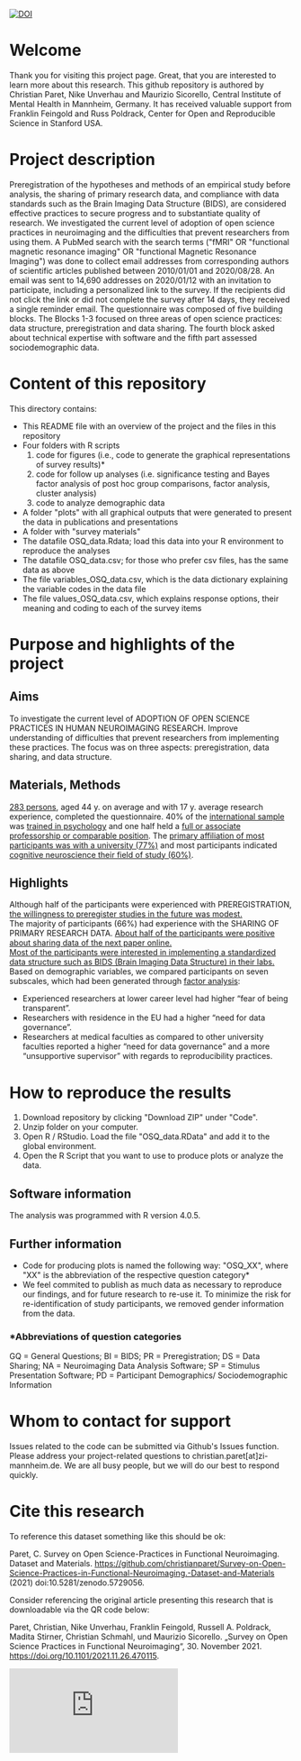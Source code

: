 [![DOI](https://zenodo.org/badge/364143830.svg)](https://zenodo.org/badge/latestdoi/364143830)
# Welcome
Thank you for visiting this project page. Great, that you are interested to learn more about this research.
This github repository is authored by Christian Paret, Nike Unverhau and Maurizio Sicorello, Central Institute of Mental Health in Mannheim, Germany. It has received valuable support from Franklin Feingold and Russ Poldrack, Center for Open and Reproducible Science in Stanford USA.
# Project description
Preregistration of the hypotheses and methods of an empirical study before analysis, the sharing of primary research data,  and compliance with data standards such as the Brain Imaging Data Structure (BIDS),  are considered effective practices to secure progress and to substantiate quality of research. We investigated the current level of adoption of open science practices in neuroimaging and the difficulties that prevent researchers from using them. A PubMed search with the search terms ("fMRI" OR "functional magnetic resonance imaging" OR "functional Magnetic Resonance Imaging") was done to collect email addresses from corresponding authors of scientific articles published between 2010/01/01 and 2020/08/28. An email was sent to 14,690 addresses on 2020/01/12 with an invitation to participate, including a personalized link to the survey. If the recipients did not click the link or did not complete the survey after 14 days, they received a single reminder email. The questionnaire was composed of five building blocks. The Blocks 1-3 focused on three areas of open science practices: data structure, preregistration and data sharing. The fourth block asked about technical expertise with software and the fifth part assessed sociodemographic data. 
# Content of this repository 
This directory contains:
- This README file with an overview of the project and the files in this repository
- Four folders with R scripts
  1. code for figures (i.e., code to generate the graphical representations of survey results)*
  2. code for follow up analyses (i.e. significance testing and Bayes factor analysis of post hoc group comparisons, factor analysis, cluster analysis)
  3. code to analyze demographic data
- A folder "plots" with all graphical outputs that were generated to present the data in publications and presentations
- A folder with "survey materials"
- The datafile OSQ_data.Rdata; load this data into your R environment to reproduce the analyses
- The datafile OSQ_data.csv; for those who prefer csv files, has the same data as above
- The file variables_OSQ_data.csv, which is the data dictionary explaining the variable codes in the data file
- The file values_OSQ_data.csv, which explains response options, their meaning and coding to each of the survey items
# Purpose and highlights of the project
## Aims
To investigate the current level of ADOPTION OF OPEN SCIENCE PRACTICES IN HUMAN NEUROIMAGING RESEARCH. Improve understanding of difficulties that prevent researchers from implementing these practices. The focus was on three aspects: preregistration, data sharing, and data structure.
## Materials, Methods
[283 persons](./plots/Flowchart.png), aged 44 y. on average and with 17 y. average research experience, completed the questionnaire. 40% of the [international sample](./plots/CountryofResidence.png) was [trained in psychology](./plots/PD/PD04.png) and one half held a [full or associate professorship or comparable position](./plots/PD/PD07.png). The [primary affiliation of most participants was with a university (77%)](./plots/PD/PD08.png) and most participants indicated [cognitive neuroscience their field of study (60%)](./plots/PD/PD06.png). 
## Highlights
Although half of the participants were experienced with PREREGISTRATION, [the willingness to preregister studies in the future was modest.](./plots/PR/PR03.png)<br />
The majority of participants (66%) had experience with the SHARING OF PRIMARY RESEARCH DATA. [About half of the participants were positive about sharing data of the next paper online.](./plots/DS/DS09.png)<br />
[Most of the participants were interested in implementing a standardized data structure such as BIDS (Brain Imaging Data Structure) in their labs.](./plots/BI/BI07.png)<br />
Based on demographic variables, we compared participants on seven subscales, which had been generated through [factor analysis](./plots/Factoranalysis_Table.pdf):
- Experienced researchers at lower career level had higher “fear of being transparent”.
- Researchers with residence in the EU had a higher “need for data governance”.
- Researchers at medical faculties as compared to other university faculties reported a higher “need for data governance” and a more “unsupportive supervisor” with regards to reproducibility practices.
# How to reproduce the results
1. Download repository by clicking "Download ZIP" under "Code". 
2. Unzip folder on your computer. 
3. Open R / RStudio. Load the file "OSQ_data.RData" and add it to the global environment.
4. Open the R Script that you want to use to produce plots or analyze the data.
## Software information
The analysis was programmed with R version 4.0.5. 
## Further information
- Code for producing plots is named the following way: "OSQ_XX", where "XX" is the abbreviation of the respective question category*
- We feel commited to publish as much data as necessary to reproduce our findings, and for future research to re-use it. To minimize the risk for re-identification of study participants, we removed gender information from the data.
### *Abbreviations of question categories
GQ = General Questions; BI = BIDS; PR = Preregistration; DS = Data Sharing; NA = Neuroimaging Data Analysis Software; SP = Stimulus Presentation Software; PD = Participant Demographics/ Sociodemographic Information
# Whom to contact for support
Issues related to the code can be submitted via Github's Issues function. Please address your project-related questions to christian.paret[at]zi-mannheim.de. We are all busy people, but we will do our best to respond quickly. 
# Cite this research
To reference this dataset something like this should be ok:

Paret, C. Survey on Open Science-Practices in Functional Neuroimaging. Dataset and Materials. https://github.com/christianparet/Survey-on-Open-Science-Practices-in-Functional-Neuroimaging.-Dataset-and-Materials (2021) doi:10.5281/zenodo.5729056.

Consider referencing the original article presenting this research that is downloadable via the QR code below:

Paret, Christian, Nike Unverhau, Franklin Feingold, Russell A. Poldrack, Madita Stirner, Christian Schmahl, und Maurizio Sicorello. „Survey on Open Science Practices in Functional Neuroimaging“, 30. November 2021. https://doi.org/10.1101/2021.11.26.470115.

[![Download preprint](https://connect.biorxiv.org/qr/qr_img.php?id=2021.11.26.470115)](https://biorxiv.org/cgi/content/short/2021.11.26.470115v1)
